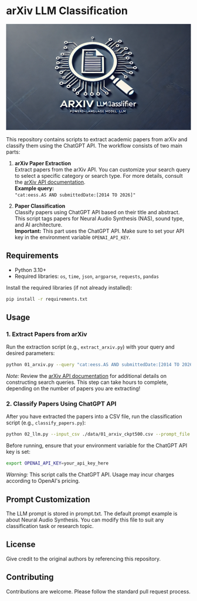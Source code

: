 # arXiv LLM Classification

![Logo](logo.png)

This repository contains scripts to extract academic papers from arXiv and classify them using the ChatGPT API. The workflow consists of two main parts:

1. **arXiv Paper Extraction**  
   Extract papers from the arXiv API. You can customize your search query to select a specific category or search type. For more details, consult the [arXiv API documentation](http://export.arxiv.org/api_help/).  
   **Example query:**  
   `"cat:eess.AS AND submittedDate:[2014 TO 2026]"`

2. **Paper Classification**  
   Classify papers using ChatGPT API based on their title and abstract. This script tags papers for Neural Audio Synthesis (NAS), sound type, and AI architecture.  
   **Important:** This part uses the ChatGPT API. Make sure to set your API key in the environment variable `OPENAI_API_KEY`.

## Requirements

- Python 3.10+
- Required libraries: `os`, `time`, `json`, `argparse`, `requests`, `pandas`

Install the required libraries (if not already installed):

```bash
pip install -r requirements.txt
```

## Usage

### 1. Extract Papers from arXiv

Run the extraction script (e.g., `extract_arxiv.py`) with your query and desired parameters:

```bash
python 01_arxiv.py --query "cat:eess.AS AND submittedDate:[2014 TO 2026]" --checkpoint_freq 100 --output_dir ./data --max_results 20000 --page_size 100 --delay_seconds 10.0 --num_retries 5
```

*Note:* Review the [arXiv API documentation](http://export.arxiv.org/api_help/) for additional details on constructing search queries. This step can take hours to complete, depending on the number of papers you are extracting!

### 2. Classify Papers Using ChatGPT API

After you have extracted the papers into a CSV file, run the classification script (e.g., `classify_papers.py`):

```bash
python 02_llm.py --input_csv ./data/01_arxiv_ckpt500.csv --prompt_file prompt.txt --checkpoint_freq 10 --checkpoint_file checkpoint.json --csv_file papers_sound_effects.csv --sleep_time 0.3
```

Before running, ensure that your environment variable for the ChatGPT API key is set:

```bash
export OPENAI_API_KEY=your_api_key_here
```

*Warning:* This script calls the ChatGPT API. Usage may incur charges according to OpenAI's pricing.

## Prompt Customization

The LLM prompt is stored in prompt.txt. The default prompt example is about Neural Audio Synthesis. You can modify this file to suit any classification task or research topic.

## License

Give credit to the original authors by referencing this repository.

## Contributing

Contributions are welcome. Please follow the standard pull request process.
